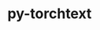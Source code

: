 ---
title: "py-torchtext"
layout: cache
categories: [package, develop]
meta: {"compilers": ["apple-clang@=15.0.0", "gcc@=13.2.0"], "num_specs": 18, "num_specs_by_stack": {"ml-darwin-aarch64-mps": 3, "ml-linux-aarch64-cpu": 8, "ml-linux-x86_64-cpu": 7, "root": 18}, "oss": ["ubuntu24.04", "ventura"], "platforms": ["darwin", "linux"], "stacks": ["ml-darwin-aarch64-mps", "ml-linux-aarch64-cpu", "ml-linux-x86_64-cpu", "root"], "targets": ["aarch64", "x86_64_v3"], "versions": ["0.18.0"]}
spec_details: [{"compiler": "apple-clang@=15.0.0", "hash": "jzojtdqqnmlyxfbi5exrqcyt4nnw7jtu", "os": "ventura", "platform": "darwin", "size": "-", "stacks": ["ml-darwin-aarch64-mps", "root"], "tarball": "https://binaries.spack.io/develop/build_cache/darwin-ventura-aarch64/apple-clang-15.0.0/py-torchtext-0.18.0/darwin-ventura-aarch64-apple-clang-15.0.0-py-torchtext-0.18.0-jzojtdqqnmlyxfbi5exrqcyt4nnw7jtu.spack", "target": "aarch64", "variants": ["build_system=python_pip"], "versions": ["0.18.0"]}, {"compiler": "apple-clang@=15.0.0", "hash": "whokxctkpkwcsfuvgjwa472rlqsipnmx", "os": "ventura", "platform": "darwin", "size": "-", "stacks": ["ml-darwin-aarch64-mps", "root"], "tarball": "https://binaries.spack.io/develop/build_cache/darwin-ventura-aarch64/apple-clang-15.0.0/py-torchtext-0.18.0/darwin-ventura-aarch64-apple-clang-15.0.0-py-torchtext-0.18.0-whokxctkpkwcsfuvgjwa472rlqsipnmx.spack", "target": "aarch64", "variants": ["build_system=python_pip"], "versions": ["0.18.0"]}, {"compiler": "apple-clang@=15.0.0", "hash": "zg5wlwdlk347emdp7womuhkhzq6d25yd", "os": "ventura", "platform": "darwin", "size": "-", "stacks": ["ml-darwin-aarch64-mps", "root"], "tarball": "https://binaries.spack.io/develop/build_cache/darwin-ventura-aarch64/apple-clang-15.0.0/py-torchtext-0.18.0/darwin-ventura-aarch64-apple-clang-15.0.0-py-torchtext-0.18.0-zg5wlwdlk347emdp7womuhkhzq6d25yd.spack", "target": "aarch64", "variants": ["build_system=python_pip"], "versions": ["0.18.0"]}, {"compiler": "gcc@=13.2.0", "hash": "2dmklieh2hhqpdgx6v4xip2yhebq3kfp", "os": "ubuntu24.04", "platform": "linux", "size": "-", "stacks": ["ml-linux-aarch64-cpu", "root"], "tarball": "https://binaries.spack.io/develop/build_cache/linux-ubuntu24.04-aarch64/gcc-13.2.0/py-torchtext-0.18.0/linux-ubuntu24.04-aarch64-gcc-13.2.0-py-torchtext-0.18.0-2dmklieh2hhqpdgx6v4xip2yhebq3kfp.spack", "target": "aarch64", "variants": ["build_system=python_pip"], "versions": ["0.18.0"]}, {"compiler": "gcc@=13.2.0", "hash": "3em4l2vtcme7m3syhneazmfplamh2aim", "os": "ubuntu24.04", "platform": "linux", "size": "-", "stacks": ["ml-linux-aarch64-cpu", "root"], "tarball": "https://binaries.spack.io/develop/build_cache/linux-ubuntu24.04-aarch64/gcc-13.2.0/py-torchtext-0.18.0/linux-ubuntu24.04-aarch64-gcc-13.2.0-py-torchtext-0.18.0-3em4l2vtcme7m3syhneazmfplamh2aim.spack", "target": "aarch64", "variants": ["build_system=python_pip"], "versions": ["0.18.0"]}, {"compiler": "gcc@=13.2.0", "hash": "4c4ckgn2f6auz6mcqhflqyg5jqv4oeuy", "os": "ubuntu24.04", "platform": "linux", "size": "-", "stacks": ["ml-linux-aarch64-cpu", "root"], "tarball": "https://binaries.spack.io/develop/build_cache/linux-ubuntu24.04-aarch64/gcc-13.2.0/py-torchtext-0.18.0/linux-ubuntu24.04-aarch64-gcc-13.2.0-py-torchtext-0.18.0-4c4ckgn2f6auz6mcqhflqyg5jqv4oeuy.spack", "target": "aarch64", "variants": ["build_system=python_pip"], "versions": ["0.18.0"]}, {"compiler": "gcc@=13.2.0", "hash": "aon5cs7avflygkqnacox2vkyuty4amv3", "os": "ubuntu24.04", "platform": "linux", "size": "-", "stacks": ["ml-linux-aarch64-cpu", "root"], "tarball": "https://binaries.spack.io/develop/build_cache/linux-ubuntu24.04-aarch64/gcc-13.2.0/py-torchtext-0.18.0/linux-ubuntu24.04-aarch64-gcc-13.2.0-py-torchtext-0.18.0-aon5cs7avflygkqnacox2vkyuty4amv3.spack", "target": "aarch64", "variants": ["build_system=python_pip"], "versions": ["0.18.0"]}, {"compiler": "gcc@=13.2.0", "hash": "aqk3ywjyncb5yb3jd4yj6rmf3osshwuu", "os": "ubuntu24.04", "platform": "linux", "size": "-", "stacks": ["ml-linux-aarch64-cpu", "root"], "tarball": "https://binaries.spack.io/develop/build_cache/linux-ubuntu24.04-aarch64/gcc-13.2.0/py-torchtext-0.18.0/linux-ubuntu24.04-aarch64-gcc-13.2.0-py-torchtext-0.18.0-aqk3ywjyncb5yb3jd4yj6rmf3osshwuu.spack", "target": "aarch64", "variants": ["build_system=python_pip"], "versions": ["0.18.0"]}, {"compiler": "gcc@=13.2.0", "hash": "eqqvfyntgdvssw2cusjvwet47ekmriu2", "os": "ubuntu24.04", "platform": "linux", "size": "-", "stacks": ["ml-linux-aarch64-cpu", "root"], "tarball": "https://binaries.spack.io/develop/build_cache/linux-ubuntu24.04-aarch64/gcc-13.2.0/py-torchtext-0.18.0/linux-ubuntu24.04-aarch64-gcc-13.2.0-py-torchtext-0.18.0-eqqvfyntgdvssw2cusjvwet47ekmriu2.spack", "target": "aarch64", "variants": ["build_system=python_pip"], "versions": ["0.18.0"]}, {"compiler": "gcc@=13.2.0", "hash": "jcscao4v4h4imjheg6bngvpmr6ttvbj3", "os": "ubuntu24.04", "platform": "linux", "size": "-", "stacks": ["ml-linux-aarch64-cpu", "root"], "tarball": "https://binaries.spack.io/develop/build_cache/linux-ubuntu24.04-aarch64/gcc-13.2.0/py-torchtext-0.18.0/linux-ubuntu24.04-aarch64-gcc-13.2.0-py-torchtext-0.18.0-jcscao4v4h4imjheg6bngvpmr6ttvbj3.spack", "target": "aarch64", "variants": ["build_system=python_pip"], "versions": ["0.18.0"]}, {"compiler": "gcc@=13.2.0", "hash": "znblu4ynhmtyayqs62tmrofbybr7bjhu", "os": "ubuntu24.04", "platform": "linux", "size": "-", "stacks": ["ml-linux-aarch64-cpu", "root"], "tarball": "https://binaries.spack.io/develop/build_cache/linux-ubuntu24.04-aarch64/gcc-13.2.0/py-torchtext-0.18.0/linux-ubuntu24.04-aarch64-gcc-13.2.0-py-torchtext-0.18.0-znblu4ynhmtyayqs62tmrofbybr7bjhu.spack", "target": "aarch64", "variants": ["build_system=python_pip"], "versions": ["0.18.0"]}, {"compiler": "gcc@=13.2.0", "hash": "66tpb5ugojpy4rorvwtdxmpydwxnn7al", "os": "ubuntu24.04", "platform": "linux", "size": "-", "stacks": ["ml-linux-x86_64-cpu", "root"], "tarball": "https://binaries.spack.io/develop/build_cache/linux-ubuntu24.04-x86_64_v3/gcc-13.2.0/py-torchtext-0.18.0/linux-ubuntu24.04-x86_64_v3-gcc-13.2.0-py-torchtext-0.18.0-66tpb5ugojpy4rorvwtdxmpydwxnn7al.spack", "target": "x86_64_v3", "variants": ["build_system=python_pip"], "versions": ["0.18.0"]}, {"compiler": "gcc@=13.2.0", "hash": "e4mnklhe2ltmmc7ohzft2ucynwovfmsx", "os": "ubuntu24.04", "platform": "linux", "size": "-", "stacks": ["ml-linux-x86_64-cpu", "root"], "tarball": "https://binaries.spack.io/develop/build_cache/linux-ubuntu24.04-x86_64_v3/gcc-13.2.0/py-torchtext-0.18.0/linux-ubuntu24.04-x86_64_v3-gcc-13.2.0-py-torchtext-0.18.0-e4mnklhe2ltmmc7ohzft2ucynwovfmsx.spack", "target": "x86_64_v3", "variants": ["build_system=python_pip"], "versions": ["0.18.0"]}, {"compiler": "gcc@=13.2.0", "hash": "enempfz4av26wt4q5vvxunvijxys2t6t", "os": "ubuntu24.04", "platform": "linux", "size": "-", "stacks": ["ml-linux-x86_64-cpu", "root"], "tarball": "https://binaries.spack.io/develop/build_cache/linux-ubuntu24.04-x86_64_v3/gcc-13.2.0/py-torchtext-0.18.0/linux-ubuntu24.04-x86_64_v3-gcc-13.2.0-py-torchtext-0.18.0-enempfz4av26wt4q5vvxunvijxys2t6t.spack", "target": "x86_64_v3", "variants": ["build_system=python_pip"], "versions": ["0.18.0"]}, {"compiler": "gcc@=13.2.0", "hash": "gmt6oyeg6a7uyi6qjcpmikreer5hak2z", "os": "ubuntu24.04", "platform": "linux", "size": "-", "stacks": ["ml-linux-x86_64-cpu", "root"], "tarball": "https://binaries.spack.io/develop/build_cache/linux-ubuntu24.04-x86_64_v3/gcc-13.2.0/py-torchtext-0.18.0/linux-ubuntu24.04-x86_64_v3-gcc-13.2.0-py-torchtext-0.18.0-gmt6oyeg6a7uyi6qjcpmikreer5hak2z.spack", "target": "x86_64_v3", "variants": ["build_system=python_pip"], "versions": ["0.18.0"]}, {"compiler": "gcc@=13.2.0", "hash": "l7qyt3jncikflliar5deoz72fbj76h3g", "os": "ubuntu24.04", "platform": "linux", "size": "-", "stacks": ["ml-linux-x86_64-cpu", "root"], "tarball": "https://binaries.spack.io/develop/build_cache/linux-ubuntu24.04-x86_64_v3/gcc-13.2.0/py-torchtext-0.18.0/linux-ubuntu24.04-x86_64_v3-gcc-13.2.0-py-torchtext-0.18.0-l7qyt3jncikflliar5deoz72fbj76h3g.spack", "target": "x86_64_v3", "variants": ["build_system=python_pip"], "versions": ["0.18.0"]}, {"compiler": "gcc@=13.2.0", "hash": "mboncvufbq5flzpipjjybep57gbse3q5", "os": "ubuntu24.04", "platform": "linux", "size": "-", "stacks": ["ml-linux-x86_64-cpu", "root"], "tarball": "https://binaries.spack.io/develop/build_cache/linux-ubuntu24.04-x86_64_v3/gcc-13.2.0/py-torchtext-0.18.0/linux-ubuntu24.04-x86_64_v3-gcc-13.2.0-py-torchtext-0.18.0-mboncvufbq5flzpipjjybep57gbse3q5.spack", "target": "x86_64_v3", "variants": ["build_system=python_pip"], "versions": ["0.18.0"]}, {"compiler": "gcc@=13.2.0", "hash": "nc7txthzbiq6a7ein7ilh6l72nuamep7", "os": "ubuntu24.04", "platform": "linux", "size": "-", "stacks": ["ml-linux-x86_64-cpu", "root"], "tarball": "https://binaries.spack.io/develop/build_cache/linux-ubuntu24.04-x86_64_v3/gcc-13.2.0/py-torchtext-0.18.0/linux-ubuntu24.04-x86_64_v3-gcc-13.2.0-py-torchtext-0.18.0-nc7txthzbiq6a7ein7ilh6l72nuamep7.spack", "target": "x86_64_v3", "variants": ["build_system=python_pip"], "versions": ["0.18.0"]}]
---
